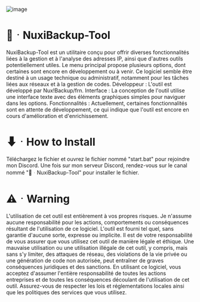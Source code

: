 ![image](https://github.com/user-attachments/assets/b2d74c15-fe49-4ac1-83e7-9f55059797c7)

# 🚀ᆞNuxiBackup-Tool

NuxiBackup-Tool est un utilitaire conçu pour offrir diverses fonctionnalités liées à la gestion et à l'analyse des adresses IP, ainsi que d'autres outils potentiellement utiles. Le menu principal propose plusieurs options, dont certaines sont encore en développement ou à venir. Ce logiciel semble être destiné à un usage technique ou administratif, notamment pour les tâches liées aux réseaux et à la gestion de codes.
Développeur : L'outil est développé par Nux!Backup/frn.
Interface : La conception de l'outil utilise une interface texte avec des éléments graphiques simples pour naviguer dans les options.
Fonctionnalités : Actuellement, certaines fonctionnalités sont en attente de développement, ce qui indique que l'outil est encore en cours d'amélioration et d'enrichissement.

# ⬇ᆞHow to Install

Téléchargez le fichier et ouvrez le fichier nommé "start.bat" pour rejoindre mon Discord. Une fois sur mon serveur Discord, rendez-vous sur le canal nommé "📁ᆞNuxiBackup-Tool" pour installer le fichier.

# ⚠️ᆞWarning

L'utilisation de cet outil est entièrement à vos propres risques. Je n'assume aucune responsabilité pour les actions, comportements ou conséquences résultant de l'utilisation de ce logiciel. L'outil est fourni tel quel, sans garantie d'aucune sorte, expresse ou implicite.
Il est de votre responsabilité de vous assurer que vous utilisez cet outil de manière légale et éthique. Une mauvaise utilisation ou une utilisation illégale de cet outil, y compris, mais sans s'y limiter, des attaques de réseau, des violations de la vie privée ou une génération de code non autorisée, peut entraîner de graves conséquences juridiques et des sanctions.
En utilisant ce logiciel, vous acceptez d'assumer l'entière responsabilité de toutes les actions entreprises et de toutes les conséquences découlant de l'utilisation de cet outil. Assurez-vous de respecter les lois et réglementations locales ainsi que les politiques des services que vous utilisez.

